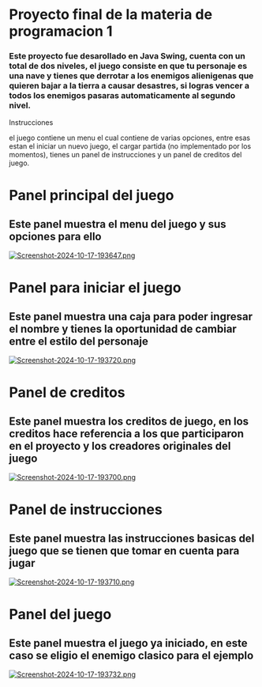# Proyecto final de la materia de programacion 1

### Este proyecto fue desarollado en Java Swing, cuenta con un total de dos niveles, el juego consiste en que tu personaje es una nave y tienes que derrotar a los enemigos alienigenas que quieren bajar a la tierra a causar desastres, si logras vencer a todos los enemigos pasaras automaticamente al segundo nivel.

Instrucciones

el juego contiene un menu el cual contiene de varias opciones, entre esas estan el iniciar un nuevo juego, el cargar partida (no implementado por los momentos), tienes un panel de instrucciones y un panel de creditos del juego.

# Panel principal del juego

## Este panel muestra el menu del juego y sus opciones para ello

[![Screenshot-2024-10-17-193647.png](https://i.postimg.cc/fWVsG6Yn/Screenshot-2024-10-17-193647.png)](https://postimg.cc/xqVBHpst)

# Panel para iniciar el juego

## Este panel muestra una caja para poder ingresar el nombre y tienes la oportunidad de cambiar entre el estilo del personaje

[![Screenshot-2024-10-17-193720.png](https://i.postimg.cc/h4Nncp0J/Screenshot-2024-10-17-193720.png)](https://postimg.cc/XXKmgKm3)

# Panel de creditos

## Este panel muestra los creditos de juego, en los creditos hace referencia a los que participaron en el proyecto y los creadores originales del juego

[![Screenshot-2024-10-17-193700.png](https://i.postimg.cc/gjXggywQ/Screenshot-2024-10-17-193700.png)](https://postimg.cc/xNQGCz33)

# Panel de instrucciones

## Este panel muestra las instrucciones basicas del juego que se tienen que tomar en cuenta para jugar

[![Screenshot-2024-10-17-193710.png](https://i.postimg.cc/hvkp6JTj/Screenshot-2024-10-17-193710.png)](https://postimg.cc/T5cVW3kM)

# Panel del juego

## Este panel muestra el juego ya iniciado, en este caso se eligio el enemigo clasico para el ejemplo

[![Screenshot-2024-10-17-193732.png](https://i.postimg.cc/m2MsDCdm/Screenshot-2024-10-17-193732.png)](https://postimg.cc/BXqy7LfF)
